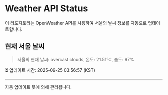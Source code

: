 
# Weather API Status

이 리포지토리는 OpenWeather API를 사용하여 서울의 날씨 정보를 자동으로 업데이트합니다.

## 현재 서울 날씨
> 서울의 현재 날씨: overcast clouds, 온도: 21.51°C, 습도: 97%

⏳ 업데이트 시간: 2025-09-25 03:56:57 (KST)

---
자동 업데이트 봇에 의해 관리됩니다.
